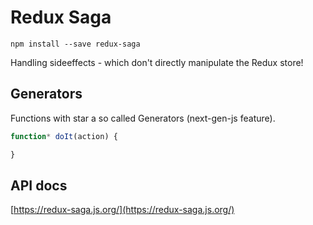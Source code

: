 # Redux Saga

`npm install --save redux-saga`

Handling sideeffects - which don't directly manipulate the Redux store!

## Generators

Functions with star a so called Generators (next-gen-js feature).

~~~js
function* doIt(action) {

}
~~~

## API docs

[https://redux-saga.js.org/](https://redux-saga.js.org/)